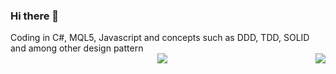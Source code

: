 ### Hi there 👋

<div align="left">
   Coding in C#, MQL5, Javascript and concepts such as DDD, TDD, SOLID and among other design pattern
</div>

<img align="right" src="https://github-readme-stats.vercel.app/api?username=erlonfs&count_private=true&show_icons=true&hide_title=true&hide=stars" />

<div align="center">
   <img src="https://github-profile-trophy.vercel.app/?username=erlonfs&theme=flat&no-frame=true&margin-w=30" />
</div>

<!--
**erlonfs/erlonfs** is a ✨ _special_ ✨ repository because its `README.md` (this file) appears on your GitHub profile.

Here are some ideas to get you started:

- 🔭 I’m currently working on ...
- 🌱 I’m currently learning ...
- 👯 I’m looking to collaborate on ...
- 🤔 I’m looking for help with ...
- 💬 Ask me about ...
- 📫 How to reach me: ...
- 😄 Pronouns: ...
- ⚡ Fun fact: ...
-->

